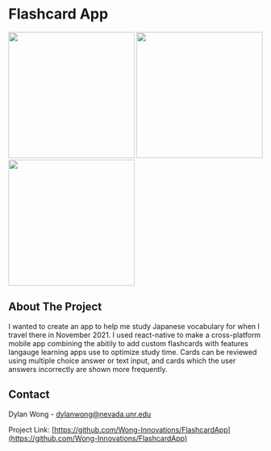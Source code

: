 # Flashcard App

<p float="left">
  <img src="/demo1.png" width="250" />
  <img src="/demo2.png" width="250" /> 
  <img src="/demo3.png" width="250" />
</p>

<!-- ABOUT -->
## About The Project

I wanted to create an app to help me study Japanese vocabulary for when I travel there in November 2021. I used react-native to make a cross-platform mobile app combining the abitily to add custom flashcards with features langauge learning apps use to optimize study time. Cards can be reviewed using multiple choice answer or text input, and cards which the user answers incorrectly are shown more frequently.

<!-- CONTACT -->
## Contact

Dylan Wong - dylanwong@nevada.unr.edu

Project Link: [https://github.com/Wong-Innovations/FlashcardApp](https://github.com/Wong-Innovations/FlashcardApp)